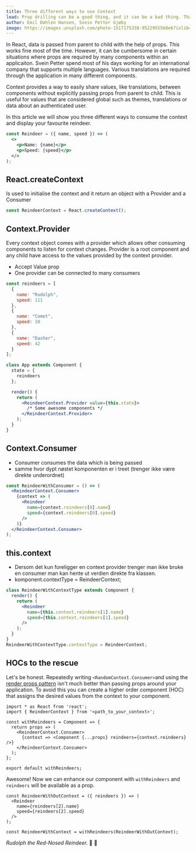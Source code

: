 ```yaml
---
title: Three different ways to use Context
lead: Prop drilling can be a good thing, and it can be a bad thing. Thankfully, there is a better way and that is with the Context API.
author: Emil Døhlen Hansen, Svein Petter Gjøby
image: https://images.unsplash.com/photo-1517175338-95229555b8e6?ixlib=rb-1.2.1&ixid=eyJhcHBfaWQiOjEyMDd9&auto=format&fit=crop&w=3264&q=80
---
```


In React, data is passed from parent to child with the help of props. This works fine most of the time. However, it can be cumbersome in certain situations where props are required by many components within an applicaiton. Svein Petter spend most of his days working for an international company that supports multiple languages. Various translations are required through the application in many different components.

Context provides a way to easily share values, like translations, between components without explicitly passing props from parent to child. This is useful for values that are considered global such as themes, translations or data about an authenticated user. 

In this article we will show you three different ways to consume the context and display your favourite reindeer.

```jsx
const Reindeer = ({ name, speed }) => (
  <>
    <p>Name: {name}</p>
    <p>Speed: {speed}</p>
  </>
);
```

## React.createContext
Is used to initialise the context and it return an object with a Provider and a Consumer

```jsx
const ReindeerContext = React.createContext();
```

## Context.Provider
Every context object comes with a provider which allows other consuming components to listen for context changes. Provider is a root component and any child have access to the values provided by the context provider.
+ Accept Value prop
+ One provider can be connected to many consumers

```jsx
const reindeers = [
  {
    name: "Rudolph",
    speed: 111
  },
  {
    name: "Comet",
    speed: 10
  },
  {
    name: "Dasher",
    speed: 42
  }
];

class App extends Component {
  state = {
    reindeers
  };

  render() {
    return (
      <ReindeerContext.Provider value={this.state}>
        /* Some awesome components */
      </ReindeerContext.Provider>
    );
  }
}


```

## Context.Consumer
+ Consumer consumes the data which is being passed
+ samme hvor dypt nøstet komponenten er i treet (trenger ikke være direkte underordnet)


```jsx
const ReindeerWithConsumer = () => (
  <ReindeerContext.Consumer>
    {context => (
      <Reindeer
        name={context.reindeers[0].name}
        speed={context.reindeers[0].speed}
      />
    )}
  </ReindeerContext.Consumer>
);
```

## this.context
- Dersom det kun foreligger en context provider trenger man ikke bruke en consumer man kan hente ut verdien direkte fra klassen.
- komponent.contextType = ReindeerContext;

```jsx
class ReindeerWithContextType extends Component {
  render() {
    return (
      <Reindeer
        name={this.context.reindeers[1].name}
        speed={this.context.reindeers[1].speed}
      />
    );
  }
}
ReindeerWithContextType.contextType = ReindeerContext;
```

## HOCs to the rescue

Let's be honest. Repeatedly writing `<RandomContext.Consumer>`and using the [render props pattern](https://reactjs.org/docs/render-props.html) isn't much better than passing props around your application. To avoid this you can create a higher order component (HOC) that assigns the desired values from the context to your component.

```
import * as React from 'react';
import { ReindeerContext } from '<path_to_your_context>';

const withReindeers = Component => {
  return props => (
    <ReindeerContext.Consumer>
      {context => <Component {...props} reindeers={context.reindeers} />}
    </ReindeerContext.Consumer>
  );
};

export default withReindeers;
```

Awesome! Now we can enhance our component with `withReindeers` and `reindeers` will be available as a prop.

```
const ReindeerWithOutContext = ({ reindeers }) => (
  <Reindeer
    name={reindeers[2].name}
    speed={reindeers[2].speed}
  />
);

const ReindeerWithContext = withReindeers(ReindeerWithOutContext);

```


*Rudolph the Red-Nosed Reindeer.* 🎵 🎅
